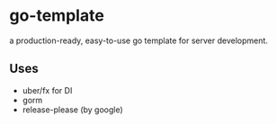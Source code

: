 # go-template

a production-ready, easy-to-use go template for server development.

## Uses

- uber/fx for DI
- gorm
- release-please (by google)
